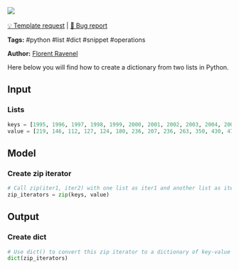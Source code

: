 <a href="https://app.naas.ai/user-redirect/naas/downloader?url=https://raw.githubusercontent.com/jupyter-naas/awesome-notebooks/master/Python/Python_Create_dict_from_lists.ipynb" target="_parent"><img src="https://naasai-public.s3.eu-west-3.amazonaws.com/open_in_naas.svg"/></a><br><br><a href="https://github.com/jupyter-naas/awesome-notebooks/issues/new?assignees=&labels=&template=template-request.md&title=Tool+-+Action+of+the+notebook+">💡 Template request</a> | <a href="https://github.com/jupyter-naas/awesome-notebooks/issues/new?assignees=&labels=&template=bug_report.md&title=Python+-+Create+dict+from+lists:+Error+short+description">🚨 Bug report</a>

**Tags:** #python #list #dict #snippet #operations

**Author:** [Florent Ravenel](https://www.linkedin.com/in/ACoAABCNSioBW3YZHc2lBHVG0E_TXYWitQkmwog/)

Here below you will find how to create a dictionary from two lists in Python.

## Input

### Lists


```python
keys = [1995, 1996, 1997, 1998, 1999, 2000, 2001, 2002, 2003, 2004, 2005, 2006, 2007, 2008, 2009, 2010, 2011, 2012]
value = [219, 146, 112, 127, 124, 180, 236, 207, 236, 263, 350, 430, 474, 526, 488, 537, 500, 439]
```

## Model

### Create zip iterator


```python
# Call zip(iter1, iter2) with one list as iter1 and another list as iter2 to create a zip iterator containing pairs of elements from the two lists.
zip_iterators = zip(keys, value)
```

## Output

### Create dict


```python
# Use dict() to convert this zip iterator to a dictionary of key-value pairs.
dict(zip_iterators)
```
